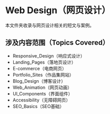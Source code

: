 # Web Design（网页设计）

本文件夹收录与网页设计相关的短文与案例。

## 涉及内容范围（Topics Covered）

- Responsive_Design（响应式设计）
- Landing_Pages（落地页设计）
- E-commerce（电商网页）
- Portfolio_Sites（作品集网站）
- Blog_Design（博客设计）
- Web_Animation（网页动画）
- UI_Components（界面组件）
- Accessibility（无障碍网页）
- SEO_Basics（SEO基础） 